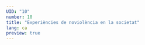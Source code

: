 ```yaml
---
UID: "10"
number: 10
title: "Experiències de noviolència en la societat"
lang: ca
preview: true
---
```

